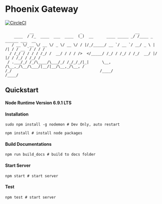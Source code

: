 # Phoenix Gateway
[![CircleCI](https://circleci.com/gh/BTCChina/phoenix-gateway/tree/dev.svg?style=shield&circle-token=45015a30fe553940bcc3267a691ce2a2a5857ae6)](https://circleci.com/gh/BTCChina/phoenix-gateway/tree/dev)

```
           __                     _                        __                          
    ____  / /_  ____  ___  ____  (_)  __      ____ _____ _/ /____ _      ______ ___  __
   / __ \/ __ \/ __ \/ _ \/ __ \/ / |/_/_____/ __ `/ __ `/ __/ _ \ | /| / / __ `/ / / /
  / /_/ / / / / /_/ /  __/ / / / />  </_____/ /_/ / /_/ / /_/  __/ |/ |/ / /_/ / /_/ / 
 / .___/_/ /_/\____/\___/_/ /_/_/_/|_|      \__, /\__,_/\__/\___/|__/|__/\__,_/\__, /  
/_/                                        /____/                             /____/   
```

## Quickstart
#### Node Runtime Version 6.9.1 LTS
#### Installation
```shell
sudo npm install -g nodemon # Dev Only, auto restart
```
```shell
npm install # install node packages
```

#### Build Documentations
```shell
npm run build_docs # build to docs folder
```
#### Start Server
```shell
npm start # start server
```
#### Test
```shell
npm test # start server
```